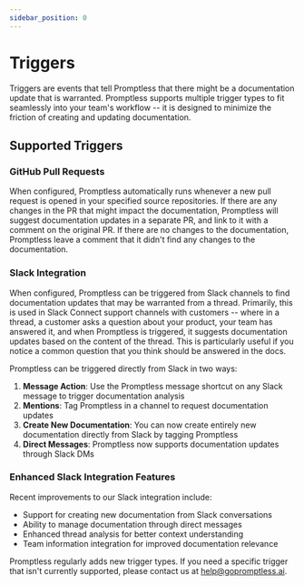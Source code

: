 ```yaml
---
sidebar_position: 0
---
```


# Triggers

Triggers are events that tell Promptless that there might be a documentation update that is warranted. Promptless supports multiple trigger types to fit seamlessly into your team's workflow -- it is designed to minimize the friction of creating and updating documentation.

## Supported Triggers

### GitHub Pull Requests

When configured, Promptless automatically runs whenever a new pull request is opened in your specified source repositories. If there are any changes in the PR that might impact the documentation, Promptless will suggest documentation updates in a separate PR, and link to it with a comment on the original PR. If there are no changes to the documentation, Promptless leave a comment that it didn't find any changes to the documentation.

### Slack Integration

When configured, Promptless can be triggered from Slack channels to find documentation updates that may be warranted from a thread. Primarily, this is used in Slack Connect support channels with customers -- where in a thread, a customer asks a question about your product, your team has answered it, and when Promptless is triggered, it suggests documentation updates based on the content of the thread. This is particularly useful if you notice a common question that you think should be answered in the docs. 

Promptless can be triggered directly from Slack in two ways:

1. **Message Action**: Use the Promptless message shortcut on any Slack message to trigger documentation analysis
2. **Mentions**: Tag Promptless in a channel to request documentation updates
3. **Create New Documentation**: You can now create entirely new documentation directly from Slack by tagging Promptless
4. **Direct Messages**: Promptless now supports documentation updates through Slack DMs

### Enhanced Slack Integration Features

Recent improvements to our Slack integration include:
- Support for creating new documentation from Slack conversations
- Ability to manage documentation through direct messages
- Enhanced thread analysis for better context understanding
- Team information integration for improved documentation relevance

Promptless regularly adds new trigger types. If you need a specific trigger that isn't currently supported, please contact us at [help@gopromptless.ai](mailto:help@gopromptless.ai).

